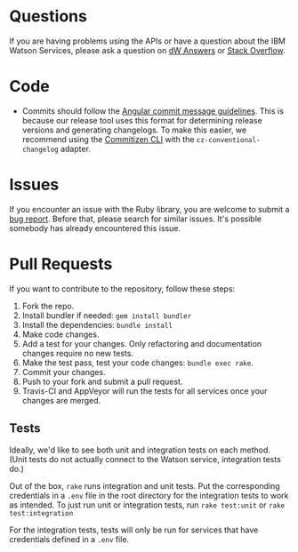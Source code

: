 # Questions

If you are having problems using the APIs or have a question about the IBM
Watson Services, please ask a question on
[dW Answers](https://developer.ibm.com/answers/questions/ask/?topics=watson)
or [Stack Overflow](http://stackoverflow.com/questions/ask?tags=ibm-watson).

# Code

* Commits should follow the [Angular commit message guidelines](https://github.com/angular/angular/blob/master/CONTRIBUTING.md#-commit-message-guidelines). This is because our release tool uses this format for determining release versions and generating changelogs. To make this easier, we recommend using the [Commitizen CLI](https://github.com/commitizen/cz-cli) with the `cz-conventional-changelog` adapter.

# Issues

If you encounter an issue with the Ruby library, you are welcome to submit
a [bug report](https://github.com/watson-developer-cloud/ruby-sdk/issues).
Before that, please search for similar issues. It's possible somebody has
already encountered this issue.

# Pull Requests

If you want to contribute to the repository, follow these steps:

1. Fork the repo.
2. Install bundler if needed: `gem install bundler`
3. Install the dependencies: `bundle install`
4. Make code changes.
5. Add a test for your changes. Only refactoring and documentation changes require no new tests.
6. Make the test pass, test your code changes: `bundle exec rake`.
7. Commit your changes.
8. Push to your fork and submit a pull request.
9. Travis-CI and AppVeyor will run the tests for all services once your changes are merged.

## Tests

Ideally, we'd like to see both unit and integration tests on each method.
(Unit tests do not actually connect to the Watson service, integration tests do.)

Out of the box, `rake` runs integration and unit tests. Put the corresponding credentials in a `.env` file in the root directory for the integration tests to work as intended.
To just run unit or integration tests, run `rake test:unit` or `rake test:integration`

For the integration tests, tests will only be run for services that have credentials defined in a `.env` file.
